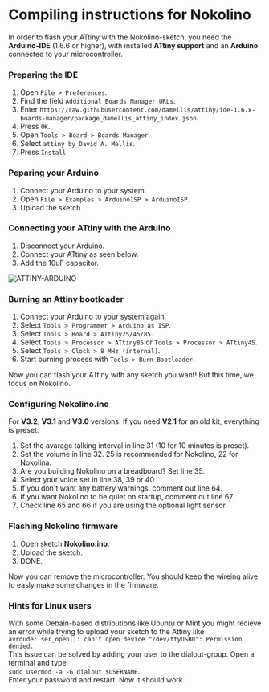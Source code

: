 # Compiling instructions for Nokolino

In order to flash your ATtiny with the Nokolino-sketch, you need the **Arduino-IDE** (1.6.6 or higher), with installed **ATtiny support** and an **Arduino** connected to your microcontroller.

### Preparing the IDE  
 
1. Open ``` File > Preferences ```.  
2. Find the field ``` Additional Boards Manager URLs ```.  
3. Enter ``` https://raw.githubusercontent.com/damellis/attiny/ide-1.6.x-boards-manager/package_damellis_attiny_index.json ```.  
4. Press ``` OK ```.  
5. Open ``` Tools > Board > Boards Manager ```.  
6. Select ``` attiny by David A. Mellis ```.  
7. Press ``` Install ```.

### Peparing your Arduino  

1. Connect your Arduino to your system.  
2. Open ``` File > Examples > ArduinoISP > ArduinoISP ```.  
3. Upload the sketch.

### Connecting your ATtiny with the Arduino  

1. Disconnect your Arduino.
2. Connect your ATtiny as seen below.
3. Add the 10uF capacitor.    
   
![ATTINY-ARDUINO](http://www.nikolairadke.de/NOKOlino_2/attiny_steckplatine.png)  
  
### Burning an Attiny bootloader  

1. Connect your Arduino to your system again.  
2. Select ``` Tools > Programmer > Arduino as ISP ```.  
3. Select ``` Tools > Board > ATtiny25/45/85 ```.  
4. Select ``` Tools > Processor > ATtiny85 ``` or ``` Tools > Processor > ATtiny45 ```.  
5. Select ``` Tools > Clock > 8 MHz (internal) ```.  
6. Start burning process with ``` Tools > Burn Bootloader ```.  

Now you can flash your ATtiny with any sketch you want! But this time, we focus on Nokolino.  

### Configuring Nokolino.ino

For **V3.2**, **V3.1** and **V3.0** versions. If you need **V2.1** for an old kit, everything is preset.  

1. Set the avarage talking interval in line 31 (10 for 10 minutes is preset).  
2. Set the volume in line 32. 25 is recommended for Nokolino, 22 for Nokolina.  
3. Are you building Nokolino on a breadboard? Set line 35.  
4. Select your voice set in line 38, 39 or 40  
5. If you don't want any battery warnings, comment out line 64.  
6. If you want Nokolino to be quiet on startup, comment out line 67.  
7. Check line 65 and 66 if you are using the optional light sensor.  

### Flashing Nokolino firmware
  
1. Open sketch **Nokolino.ino**.  
2. Upload the sketch.  
3. DONE.  

Now you can remove the microcontroller. You should keep the wireing alive to easly make some changes in the firmware.  

### Hints for Linux users
With some Debain-based distributions like Ubuntu or Mint you might recieve an error while trying to upload your sketch to the Attiny like  
``` avrdude: ser_open(): can't open device "/dev/ttyUSB0": Permission denied. ```  
This issue can be solved by adding your user to the dialout-group. Open a terminal and type  
``` sudo usermod -a -G dialout $USERNAME ```.  
Enter your password and restart. Now it should work.

